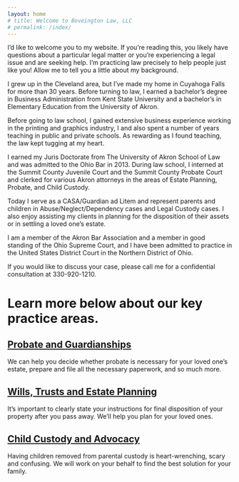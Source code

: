 ```yaml
---
layout: home
# title: Welcome to Boveington Law, LLC
# permalink: /index/
---
```


I’d like to welcome you to my website. If you’re reading this, you likely have questions about a particular legal matter or you’re experiencing a legal issue and are seeking help. I’m practicing law precisely to help people just like you! Allow me to tell you a little about my background.

I grew up in the Cleveland area, but I’ve made my home in Cuyahoga Falls for more than 30 years. Before turning to law, I earned a bachelor’s degree in Business Administration from Kent State University and a bachelor’s in Elementary Education from the University of Akron.

Before going to law school, I gained extensive business experience working in the printing and graphics industry, I and also spent a number of years teaching in public and private schools. As rewarding as I found teaching, the law kept tugging at my heart.

I earned my Juris Doctorate from The University of Akron School of Law and was admitted to the Ohio Bar in 2013. During law school, I interned at the Summit County Juvenile Court and the Summit County Probate Court and clerked for various Akron attorneys in the areas of Estate Planning, Probate, and Child Custody.

Today I serve as a CASA/Guardian ad Litem and represent parents and children in Abuse/Neglect/Dependency cases and Legal Custody cases. I also enjoy assisting my clients in planning for the disposition of their assets or in settling a loved one’s estate.

I am a member of the Akron Bar Association and a member in good standing of the Ohio Supreme Court, and I have been admitted to practice in the United States District Court in the Northern District of Ohio.

If you would like to discuss your case, please call me for a confidential consultation at 330-920-1210.

# Learn more below about our key practice areas.

## [Probate and Guardianships](../probate-court-matters)
We can help you decide whether probate is necessary for your loved one’s estate, prepare and file all the necessary paperwork, and so much more.

## [Wills, Trusts and Estate Planning](../estate-planning)
It’s important to clearly state your instructions for final disposition of your property after you pass away. We’ll help you plan for your loved ones.

## [Child Custody and Advocacy](../juvenile-court-matters)
Having children removed from parental custody is heart-wrenching, scary and confusing. We will work on your behalf to find the best solution for your family.